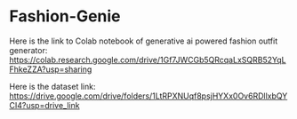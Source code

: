 # Fashion-Genie

Here is the link to Colab notebook of generative ai powered fashion outfit generator:
https://colab.research.google.com/drive/1Gf7JWCGb5QRcqaLxSQRB52YqLFhkeZZA?usp=sharing

Here is the dataset link:
https://drive.google.com/drive/folders/1LtRPXNUqf8psjHYXx0Ov6RDllxbQYCI4?usp=drive_link
